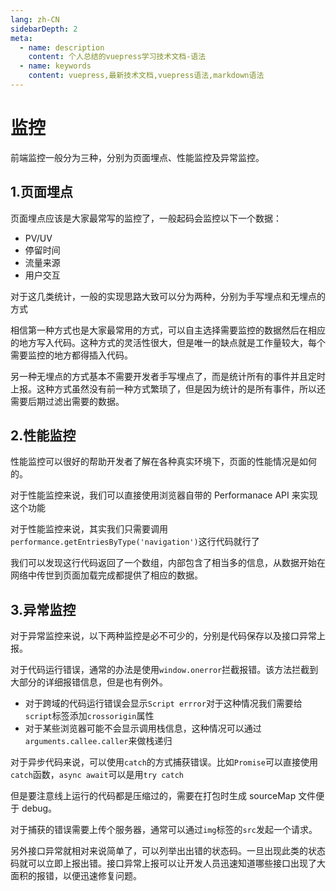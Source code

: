 ```yaml
---
lang: zh-CN
sidebarDepth: 2
meta:
  - name: description
    content: 个人总结的vuepress学习技术文档-语法
  - name: keywords
    content: vuepress,最新技术文档,vuepress语法,markdown语法
---
```


# 监控

前端监控一般分为三种，分别为页面埋点、性能监控及异常监控。

## 1.页面埋点

页面埋点应该是大家最常写的监控了，一般起码会监控以下一个数据：

- PV/UV
- 停留时间
- 流量来源
- 用户交互

对于这几类统计，一般的实现思路大致可以分为两种，分别为手写埋点和无埋点的方式

相信第一种方式也是大家最常用的方式，可以自主选择需要监控的数据然后在相应的地方写入代码。这种方式的灵活性很大，但是唯一的缺点就是工作量较大，每个需要监控的地方都得插入代码。

另一种无埋点的方式基本不需要开发者手写埋点了，而是统计所有的事件并且定时上报。这种方式虽然没有前一种方式繁琐了，但是因为统计的是所有事件，所以还需要后期过滤出需要的数据。

## 2.性能监控

性能监控可以很好的帮助开发者了解在各种真实环境下，页面的性能情况是如何的。

对于性能监控来说，我们可以直接使用浏览器自带的 Performanace API 来实现这个功能

对于性能监控来说，其实我们只需要调用`performance.getEntriesByType('navigation')`这行代码就行了

我们可以发现这行代码返回了一个数组，内部包含了相当多的信息，从数据开始在网络中传世到页面加载完成都提供了相应的数据。

## 3.异常监控

对于异常监控来说，以下两种监控是必不可少的，分别是代码保存以及接口异常上报。

对于代码运行错误，通常的办法是使用`window.onerror`拦截报错。该方法拦截到大部分的详细报错信息，但是也有例外。

- 对于跨域的代码运行错误会显示`Script errror`对于这种情况我们需要给`script`标签添加`crossorigin`属性
- 对于某些浏览器可能不会显示调用栈信息，这种情况可以通过`arguments.callee.caller`来做栈递归

对于异步代码来说，可以使用`catch`的方式捕获错误。比如`Promise`可以直接使用`catch`函数，`async await`可以是用`try catch`

但是要注意线上运行的代码都是压缩过的，需要在打包时生成 sourceMap 文件便于 debug。

对于捕获的错误需要上传个服务器，通常可以通过`img`标签的`src`发起一个请求。

另外接口异常就相对来说简单了，可以列举出出错的状态码。一旦出现此类的状态码就可以立即上报出错。接口异常上报可以让开发人员迅速知道哪些接口出现了大面积的报错，以便迅速修复问题。
